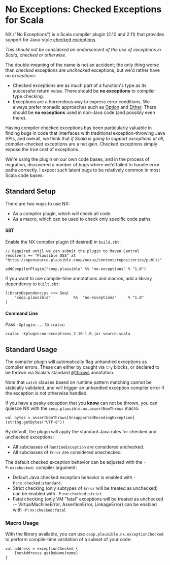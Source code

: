 No Exceptions: Checked Exceptions for Scala
==============

NX ("No Exceptions") is a Scala compiler plugin (2.10 and 2.11) that provides support for Java-style [checked exceptions](http://en.wikipedia.org/wiki/Exception_handling#Checked_exceptions).

_This should not be considered an endorsement of the use of exceptions in Scala, checked or otherwise._

The double-meaning of the name is not an accident; the only thing worse than _checked_ exceptions are _unchecked_ exceptions, but we'd rather have _no exceptions_:

- Checked exceptions are as much part of a function's type as its successful return value. There should be **no exceptions** to compiler type checking.
- Exceptions are a horrendous way to express error conditions. We always prefer monadic approaches such as [Option](http://www.scala-lang.org/api/2.10.3/index.html#scala.Option) and [Either](http://www.scala-lang.org/api/2.10.3/index.html#scala.util.Either). There should be **no exceptions** used in non-Java code (and possibly even there).

Having compiler checked exceptions has been particularly valuable in finding bugs in code that interfaces with traditional exception-throwing Java APIs, and overall, we think that _if Scala is going to support exceptions at all_, compiler-checked exceptions are a net gain. Checked exceptions simply expose the true cost of exceptions.

We're using the plugin on our own code bases, and in the process of migration, discovered a number of bugs where we'd failed to handle error paths correctly. I expect such latent bugs to be relatively common in most Scala code bases.

Standard Setup
--------------

There are two ways to use NX:

* As a compiler plugin, which will check all code.
* As a macro, which can be used to check only specific code paths.

#### SBT

Enable the NX compiler plugin (if desired) in `build.sbt`:

    // Required until we can submit the plugin to Maven Central
    resolvers += "Plausible OSS" at "https://opensource.plausible.coop/nexus/content/repositories/public"

	addCompilerPlugin("coop.plausible" %% "no-exceptions" % "1.0")

If you want to use compile-time annotations and macros, add a library dependency to `built.sbt`:

	libraryDependencies ++= Seq(
		"coop.plausible"          %%  "no-exceptions"     % "1.0"
	)

#### Command Line

Pass `-Xplugin:...` to `scalac`:

	scalac -Xplugin:no-exceptions_2.10-1.0.jar source.scala


Standard Usage
-----------

The compiler plugin will automatically flag unhandled exceptions as compiler errors. These can either by caught via `try` blocks, or declared to be thrown via Scala's standard [@throws](http://www.scala-lang.org/api/2.10.3/index.html#scala.throws) annotation.

Note that `catch` clauses based on runtime pattern matching cannot be statically validated, and will trigger an unhandled exception compiler error if the exception is not otherwise handled.

If you have a pesky exception that you **know** can not be thrown, you can quiesce NX with the `coop.plausible.nx.assertNonThrows` macro:

    val bytes = assertNonThrows[UnsupportedEncodingException](string.getBytes("UTF-8"))

By default, the plugin will apply the standard Java rules for checked and unchecked exceptions:

- All subclasses of `RuntimeException` are considered unchecked.
- All subclasses of `Error` are considered unechecked.

The default checked exception behavior can be adjusted with the `-P:nx:checked:` compiler argument:

- Default Java checked exception behavior is enabled with `-P:nx:checked:standard`.
- Strict checking (only subtypes of `Error` will be treated as unchecked) can be enabled with `-P:nx:checked:strict`
- Fatal checking (only VM "fatal" exceptions will be treated as unchecked -- VirtualMachineError, AssertionError, LinkageError) can be enabled with `-P:nx:checked:fatal`

### Macro Usage

With the library available, you can use `coop.plausible.nx.exceptionChecked` to perform compile-time validation of a subset of your code:

	val address = exceptionChecked {
		InetAddresss.getByName(name)
	}

